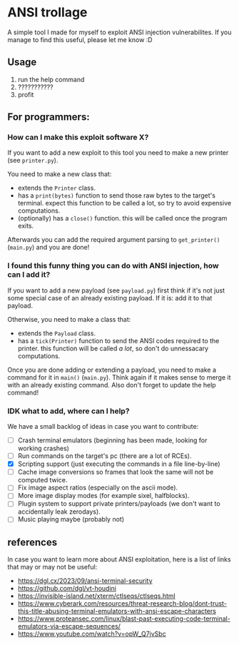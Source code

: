 # ANSI trollage
A simple tool I made for myself to exploit ANSI injection vulnerabilites.
If you manage to find this useful, please let me know :D

## Usage
1. run the help command
2. ???????????
3. profit

## For programmers:
### How can I make this exploit software X?
If you want to add a new exploit to this tool you need to make a new printer (see `printer.py`).

You need to make a new class that:
- extends the `Printer` class.
- has a `print(bytes)` function to send those raw bytes to the target's terminal. expect this function to be called a lot, so try to avoid expensive computations.
- (optionally) has a `close()` function. this will be called once the program exits.

Afterwards you can add the required argument parsing to `get_printer()` (`main.py`) and you are done!

### I found this funny thing you can do with ANSI injection, how can I add it?
If you want to add a new payload (see `payload.py`) first think if it's not just some special case of an already existing payload. If it is: add it to that payload.

Otherwise, you need to make a class that:
- extends the `Payload` class.
- has a `tick(Printer)` function to send the ANSI codes required to the printer. this function will be called *a lot*, so don't do unnessacary computations.

Once you are done adding or extending a payload, you need to make a command for it in `main()` (`main.py`). Think again if it makes sense to merge it with an already existing command. Also don't forget to update the help command!

### IDK what to add, where can I help?
We have a small backlog of ideas in case you want to contribute:
- [ ] Crash terminal emulators (beginning has been made, looking for working crashes)
- [ ] Run commands on the target's pc (there are a lot of RCEs).
- [X] Scripting support (just executing the commands in a file line-by-line)
- [ ] Cache image conversions so frames that look the same will not be computed twice.
- [ ] Fix image aspect ratios (especially on the ascii mode).
- [ ] More image display modes (for example sixel, halfblocks).
- [ ] Plugin system to support private printers/payloads (we don't want to accidentally leak zerodays).
- [ ] Music playing maybe (probably not)

## references
In case you want to learn more about ANSI exploitation, here is a list of links that may or may not be useful:
- https://dgl.cx/2023/09/ansi-terminal-security
- https://github.com/dgl/vt-houdini
- https://invisible-island.net/xterm/ctlseqs/ctlseqs.html
- https://www.cyberark.com/resources/threat-research-blog/dont-trust-this-title-abusing-terminal-emulators-with-ansi-escape-characters
- https://www.proteansec.com/linux/blast-past-executing-code-terminal-emulators-via-escape-sequences/
- https://www.youtube.com/watch?v=opW_Q7jvSbc